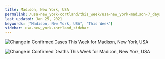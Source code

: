 ```yaml
---
title: Madison, New York, USA
permalink: /usa-new_york-cortland/this_week/usa-new_york-madison-7_days.html
last_updated: Jan 25, 2021
keywords: ["Madison, New York, USA", "This Week"]
sidebar: usa-new_york-cortland_sidebar
---
```


![Change in Confirmed Cases This Week for Madison, New York, USA](/covid_tracker/images/graphs/usa-new_york-madison-delta_confirmed-7_days_graph.png)

![Change in Confirmed Deaths This Week for Madison, New York, USA](/covid_tracker/images/graphs/usa-new_york-madison-delta_deaths-7_days_graph.png)
